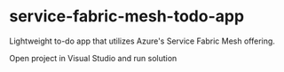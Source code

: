 # service-fabric-mesh-todo-app
Lightweight to-do app that utilizes Azure's Service Fabric Mesh offering.

Open project in Visual Studio and run solution

